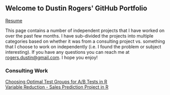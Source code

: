 ## Welcome to Dustin Rogers' GitHub Portfolio
[Resume](https://dustinrogers.github.io/Resume)

This page contains a number of independent projects that I have worked on over the past few months. I have sub-divided the projects into multiple categories based on whether it was from a consulting project vs. something that I choose to work on independently (i.e. I found the problem or subject interesting). If you have any questions you can reach me at <rogers.dustin@gmail.com>. I hope you enjoy!

### Consulting Work
[Choosing Optimal Test Groups for A/B Tests in R](https://dustinrogers.github.io/Choosing-Test-Stores)                                 
[Variable Reduction - Sales Prediction Project in R](https://dustinrogers.github.io/Predicting-Sales-From-Weather)           
